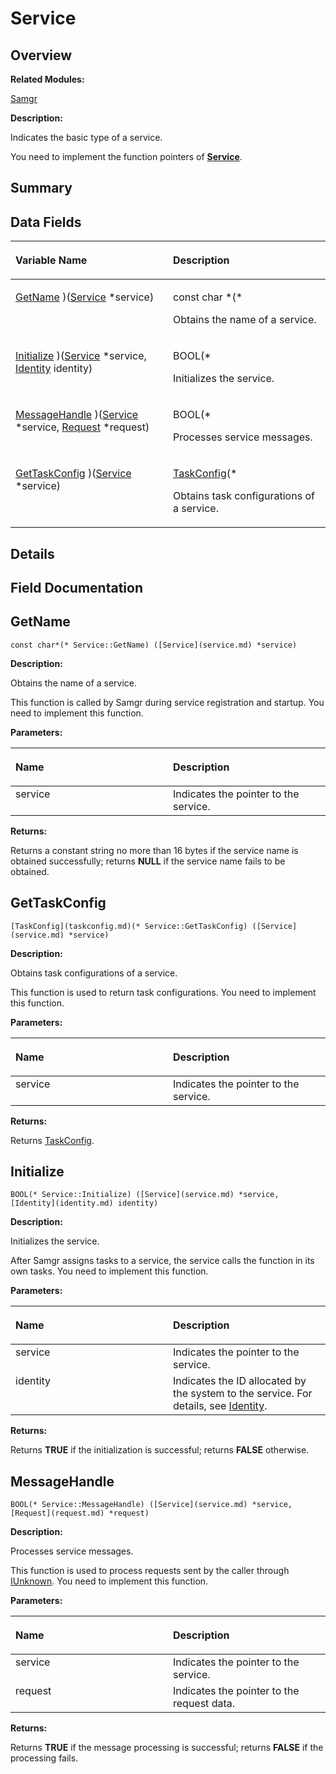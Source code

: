 # Service<a name="EN-US_TOPIC_0000001055198168"></a>

## **Overview**<a name="section79551014093536"></a>

**Related Modules:**

[Samgr](samgr.md)

**Description:**

Indicates the basic type of a service. 

You need to implement the function pointers of  **[Service](service.md)**. 

## **Summary**<a name="section2132820964093536"></a>

## Data Fields<a name="pub-attribs"></a>

<a name="table436981971093536"></a>
<table><thead align="left"><tr id="row523255791093536"><th class="cellrowborder" valign="top" width="50%" id="mcps1.1.3.1.1"><p id="p1152172618093536"><a name="p1152172618093536"></a><a name="p1152172618093536"></a>Variable Name</p>
</th>
<th class="cellrowborder" valign="top" width="50%" id="mcps1.1.3.1.2"><p id="p1800789237093536"><a name="p1800789237093536"></a><a name="p1800789237093536"></a>Description</p>
</th>
</tr>
</thead>
<tbody><tr id="row1531211061093536"><td class="cellrowborder" valign="top" width="50%" headers="mcps1.1.3.1.1 "><p id="p404149656093536"><a name="p404149656093536"></a><a name="p404149656093536"></a><a href="service.md#a7d6fe59023a0e6ad2ad7c625c0d117d6">GetName</a> )(<a href="service.md">Service</a> *service)</p>
</td>
<td class="cellrowborder" valign="top" width="50%" headers="mcps1.1.3.1.2 "><p id="p1773426721093536"><a name="p1773426721093536"></a><a name="p1773426721093536"></a>const char *(* </p>
<p id="p1032738568093536"><a name="p1032738568093536"></a><a name="p1032738568093536"></a>Obtains the name of a service. </p>
</td>
</tr>
<tr id="row104407929093536"><td class="cellrowborder" valign="top" width="50%" headers="mcps1.1.3.1.1 "><p id="p498743818093536"><a name="p498743818093536"></a><a name="p498743818093536"></a><a href="service.md#a80b0715ef9129631d5f622cb199ff8ae">Initialize</a> )(<a href="service.md">Service</a> *service, <a href="identity.md">Identity</a> identity)</p>
</td>
<td class="cellrowborder" valign="top" width="50%" headers="mcps1.1.3.1.2 "><p id="p302026545093536"><a name="p302026545093536"></a><a name="p302026545093536"></a>BOOL(* </p>
<p id="p2059916953093536"><a name="p2059916953093536"></a><a name="p2059916953093536"></a>Initializes the service. </p>
</td>
</tr>
<tr id="row761920194093536"><td class="cellrowborder" valign="top" width="50%" headers="mcps1.1.3.1.1 "><p id="p1752466601093536"><a name="p1752466601093536"></a><a name="p1752466601093536"></a><a href="service.md#aa2b7015639906efbadd36aa87eea269b">MessageHandle</a> )(<a href="service.md">Service</a> *service, <a href="request.md">Request</a> *request)</p>
</td>
<td class="cellrowborder" valign="top" width="50%" headers="mcps1.1.3.1.2 "><p id="p1038483563093536"><a name="p1038483563093536"></a><a name="p1038483563093536"></a>BOOL(* </p>
<p id="p1254048349093536"><a name="p1254048349093536"></a><a name="p1254048349093536"></a>Processes service messages. </p>
</td>
</tr>
<tr id="row1445873306093536"><td class="cellrowborder" valign="top" width="50%" headers="mcps1.1.3.1.1 "><p id="p145862224093536"><a name="p145862224093536"></a><a name="p145862224093536"></a><a href="service.md#abc4b1868a77fafe434fe63c8a4685aeb">GetTaskConfig</a> )(<a href="service.md">Service</a> *service)</p>
</td>
<td class="cellrowborder" valign="top" width="50%" headers="mcps1.1.3.1.2 "><p id="p2047430508093536"><a name="p2047430508093536"></a><a name="p2047430508093536"></a><a href="taskconfig.md">TaskConfig</a>(* </p>
<p id="p821279904093536"><a name="p821279904093536"></a><a name="p821279904093536"></a>Obtains task configurations of a service. </p>
</td>
</tr>
</tbody>
</table>

## **Details**<a name="section970822250093536"></a>

## **Field Documentation**<a name="section792546837093536"></a>

## GetName<a name="a7d6fe59023a0e6ad2ad7c625c0d117d6"></a>

```
const char*(* Service::GetName) ([Service](service.md) *service)
```

 **Description:**

Obtains the name of a service. 

This function is called by Samgr during service registration and startup. You need to implement this function. 

**Parameters:**

<a name="table1947554745093536"></a>
<table><thead align="left"><tr id="row1324681248093536"><th class="cellrowborder" valign="top" width="50%" id="mcps1.1.3.1.1"><p id="p1587705902093536"><a name="p1587705902093536"></a><a name="p1587705902093536"></a>Name</p>
</th>
<th class="cellrowborder" valign="top" width="50%" id="mcps1.1.3.1.2"><p id="p228571465093536"><a name="p228571465093536"></a><a name="p228571465093536"></a>Description</p>
</th>
</tr>
</thead>
<tbody><tr id="row860361115093536"><td class="cellrowborder" valign="top" width="50%" headers="mcps1.1.3.1.1 ">service</td>
<td class="cellrowborder" valign="top" width="50%" headers="mcps1.1.3.1.2 ">Indicates the pointer to the service. </td>
</tr>
</tbody>
</table>

**Returns:**

Returns a constant string no more than 16 bytes if the service name is obtained successfully; returns  **NULL**  if the service name fails to be obtained. 



## GetTaskConfig<a name="abc4b1868a77fafe434fe63c8a4685aeb"></a>

```
[TaskConfig](taskconfig.md)(* Service::GetTaskConfig) ([Service](service.md) *service)
```

 **Description:**

Obtains task configurations of a service. 

This function is used to return task configurations. You need to implement this function. 

**Parameters:**

<a name="table1857807112093536"></a>
<table><thead align="left"><tr id="row1899857823093536"><th class="cellrowborder" valign="top" width="50%" id="mcps1.1.3.1.1"><p id="p2124294009093536"><a name="p2124294009093536"></a><a name="p2124294009093536"></a>Name</p>
</th>
<th class="cellrowborder" valign="top" width="50%" id="mcps1.1.3.1.2"><p id="p769560455093536"><a name="p769560455093536"></a><a name="p769560455093536"></a>Description</p>
</th>
</tr>
</thead>
<tbody><tr id="row1552270508093536"><td class="cellrowborder" valign="top" width="50%" headers="mcps1.1.3.1.1 ">service</td>
<td class="cellrowborder" valign="top" width="50%" headers="mcps1.1.3.1.2 ">Indicates the pointer to the service. </td>
</tr>
</tbody>
</table>

**Returns:**

Returns  [TaskConfig](taskconfig.md).



## Initialize<a name="a80b0715ef9129631d5f622cb199ff8ae"></a>

```
BOOL(* Service::Initialize) ([Service](service.md) *service, [Identity](identity.md) identity)
```

 **Description:**

Initializes the service. 

After Samgr assigns tasks to a service, the service calls the function in its own tasks. You need to implement this function. 

**Parameters:**

<a name="table2136037797093536"></a>
<table><thead align="left"><tr id="row1256055440093536"><th class="cellrowborder" valign="top" width="50%" id="mcps1.1.3.1.1"><p id="p1692049749093536"><a name="p1692049749093536"></a><a name="p1692049749093536"></a>Name</p>
</th>
<th class="cellrowborder" valign="top" width="50%" id="mcps1.1.3.1.2"><p id="p1897454389093536"><a name="p1897454389093536"></a><a name="p1897454389093536"></a>Description</p>
</th>
</tr>
</thead>
<tbody><tr id="row1901857093536"><td class="cellrowborder" valign="top" width="50%" headers="mcps1.1.3.1.1 ">service</td>
<td class="cellrowborder" valign="top" width="50%" headers="mcps1.1.3.1.2 ">Indicates the pointer to the service. </td>
</tr>
<tr id="row886751655093536"><td class="cellrowborder" valign="top" width="50%" headers="mcps1.1.3.1.1 ">identity</td>
<td class="cellrowborder" valign="top" width="50%" headers="mcps1.1.3.1.2 ">Indicates the ID allocated by the system to the service. For details, see <a href="identity.md">Identity</a>. </td>
</tr>
</tbody>
</table>

**Returns:**

Returns  **TRUE**  if the initialization is successful; returns  **FALSE**  otherwise. 



## MessageHandle<a name="aa2b7015639906efbadd36aa87eea269b"></a>

```
BOOL(* Service::MessageHandle) ([Service](service.md) *service, [Request](request.md) *request)
```

 **Description:**

Processes service messages. 

This function is used to process requests sent by the caller through  [IUnknown](iunknown.md). You need to implement this function. 

**Parameters:**

<a name="table580300253093536"></a>
<table><thead align="left"><tr id="row2130554311093536"><th class="cellrowborder" valign="top" width="50%" id="mcps1.1.3.1.1"><p id="p2052279832093536"><a name="p2052279832093536"></a><a name="p2052279832093536"></a>Name</p>
</th>
<th class="cellrowborder" valign="top" width="50%" id="mcps1.1.3.1.2"><p id="p1614905002093536"><a name="p1614905002093536"></a><a name="p1614905002093536"></a>Description</p>
</th>
</tr>
</thead>
<tbody><tr id="row334696117093536"><td class="cellrowborder" valign="top" width="50%" headers="mcps1.1.3.1.1 ">service</td>
<td class="cellrowborder" valign="top" width="50%" headers="mcps1.1.3.1.2 ">Indicates the pointer to the service. </td>
</tr>
<tr id="row1458828076093536"><td class="cellrowborder" valign="top" width="50%" headers="mcps1.1.3.1.1 ">request</td>
<td class="cellrowborder" valign="top" width="50%" headers="mcps1.1.3.1.2 ">Indicates the pointer to the request data. </td>
</tr>
</tbody>
</table>

**Returns:**

Returns  **TRUE**  if the message processing is successful; returns  **FALSE**  if the processing fails. 



